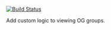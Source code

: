 [![Build Status](https://travis-ci.org/Gizra/og_arbitrary_access.svg?branch=7.x-1.x)](https://travis-ci.org/Gizra/og_arbitrary_access)

Add custom logic to viewing OG groups.
